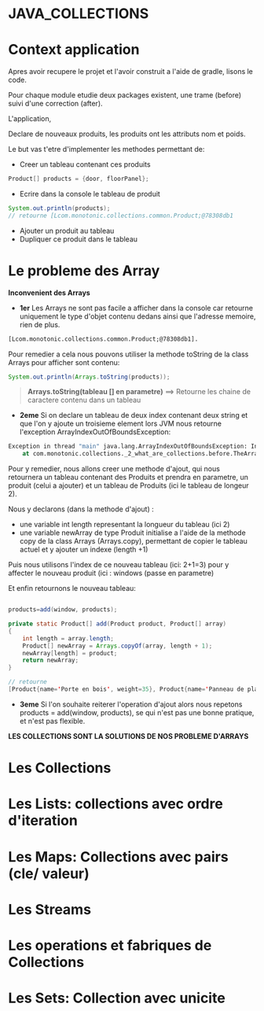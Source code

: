 # JAVA_COLLECTIONS

# Context application

Apres avoir recupere le projet et l'avoir construit a l'aide de gradle, lisons le code.

Pour chaque module etudie deux packages existent, une trame (before) suivi d'une correction (after).


L'application,

Declare de nouveaux produits, les produits ont les attributs nom et poids.

Le but vas t'etre d'implementer les methodes permettant de:

* Creer un tableau contenant ces produits

```java
Product[] products = {door, floorPanel};
```

* Ecrire dans la console le tableau de produit

```java
System.out.println(products);
// retourne [Lcom.monotonic.collections.common.Product;@78308db1
```

* Ajouter un produit au tableau
* Dupliquer ce produit dans le tableau


# Le probleme des Array

**Inconvenient des Arrays**

* **1er** Les Arrays ne sont pas facile a afficher dans la console car retourne uniquement le type d'objet contenu dedans ainsi que l'adresse memoire, rien de plus.

```cmd
[Lcom.monotonic.collections.common.Product;@78308db1].
```

Pour remedier a cela nous pouvons utiliser la methode toString de la class Arrays pour afficher sont contenu:


```java
System.out.println(Arrays.toString(products));

```

>**Arrays.toString(tableau [] en parametre)** ==> Retourne les chaine de caractere contenu dans un tableau

* **2eme** Si on declare un tableau de deux index contenant deux string et que l'on y ajoute un troisieme element lors JVM nous retourne l'exception ArrayIndexOutOfBoundsException:

```cmd
Exception in thread "main" java.lang.ArrayIndexOutOfBoundsException: Index 2 out of bounds for length 2
	at com.monotonic.collections._2_what_are_collections.before.TheArrayProblem.main(TheArrayProblem.java:20)
```

Pour y remedier, nous allons creer une methode d'ajout, qui nous retournera un tableau contenant des Produits et prendra en parametre, un produit (celui a ajouter) et un tableau de Produits (ici le tableau de longeur 2).

Nous y declarons (dans la methode d'ajout) :

* une variable int length representant la longueur du tableau (ici 2)
* une variable newArray de type Produit initialise a l'aide de la methode copy de la class Arrays (Arrays.copy), permettant de copier le tableau actuel et y ajouter un indexe (length +1)

Puis nous utilisons l'index de ce nouveau tableau (ici: 2+1=3) pour y affecter le nouveau produit (ici : windows (passe en parametre)

Et enfin retournons le nouveau tableau:


```java

products=add(window, products);

private static Product[] add(Product product, Product[] array)
{
    int length = array.length;
    Product[] newArray = Arrays.copyOf(array, length + 1);
    newArray[length] = product;
    return newArray;
}

// retourne 
[Product{name='Porte en bois', weight=35}, Product{name='Panneau de plancher', weight=25}, Product{name='Fenetre', weight=10}]

```

* **3eme** Si l'on souhaite reiterer l'operation d'ajout alors nous repetons products = add(window, products), se qui n'est pas une bonne pratique, et n'est pas flexible.


**LES COLLECTIONS SONT LA SOLUTIONS DE NOS PROBLEME D'ARRAYS**

# Les Collections


# Les Lists: collections avec ordre d'iteration



# Les Maps: Collections avec pairs (cle/ valeur)



# Les Streams



# Les operations et fabriques de Collections




# Les Sets: Collection avec unicite



































